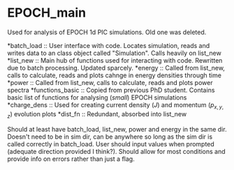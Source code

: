 # EPOCH_main
Used for analysis of EPOCH 1d PIC simulations. Old one was deleted.

*batch_load        :: User interface with code. Locates simulation, reads and writes data to an class object called "Simulation". Calls heavily on list_new
*list_new          :: Main hub of functions used for interacting with code. Rewritten due to batch processing. Updated sparcely. 
*energy            :: Called from list_new, calls to calculate, reads and plots cahnge in energy densities through time
*power             :: Called from list_new, calls to calculate, reads and plots power spectra
*functions_basic   :: Copied from previous PhD student. Contains basic list of functions for analysing (_small_) EPOCH simulations
*charge_dens       :: Used for creating current density ($J$) and momentum ($p_{x,y,z}$) evolution plots
*dist_fn           :: Redundant, absorbed into list_new

Should at least have batch_load, list_new, power and energy in the same dir. Doesn't need to be in sim dir, can be anywhere so long as the sim dir is called correctly in batch_load. User should input values when prompted (adequate direction provided I think?). Should allow for most conditions and provide info on errors rather than just a flag.
